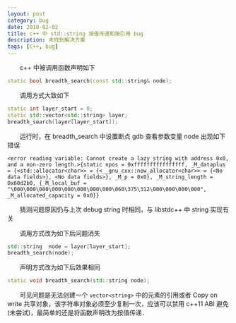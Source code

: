 ```yaml
---
layout: post
category: bug
date: 2018-02-02
title: c++ 中 std::string 按值传递和按引用 bug
description: 未找到解决方案
tags: [C++, bug]
---
```


　　c++ 中被调用函数声明如下

```c++
static bool breadth_search(const std::string& node);
```

　　调用方式大致如下

```c++
static int layer_start = 0;
static std::vector<std::string> layer;
breadth_search(layer[layer_start]);
```

　　运行时，在 breadth_search 中设置断点 gdb 查看参数变量 node 出现如下错误

```plain
<error reading variable: Cannot create a lazy string with address 0x0, and a non-zero length.>{static npos = 0xffffffffffffffff, _M_dataplus = {<std::allocator<char>> = {<__gnu_cxx::new_allocator<char>> = {<No data fields>}, <No data fields>}, _M_p = 0x0}, _M_string_length = 0x60d2b0, {_M_local_buf = "\000\000\000\000\000\000\000\000\060\375\312\000\000\000\000", _M_allocated_capacity = 0x0}}
```

　　猜测问题原因仍与上次 debug string 时相同，与 libstdc++ 中 string 实现有关

　　调用方式改为如下后问题消失

```c++
std::string  node = layer[layer_start];
breadth_search(node);
```

　　声明方式改为如下后效果相同

```c++
static void breadth_search(std::string node);
```

　　可见问题是无法创建一个 `vector<string>` 中的元素的引用或者 Copy on write 共享对象，该字符串对象必须至少复制一次，应该可以禁用 c++11 ABI 避免(未尝试)，最简单的还是将函数声明改为按值传递．